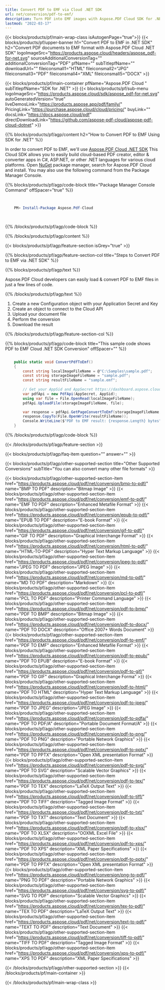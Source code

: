 ```yaml
---
title: Convert PDF to EMF via Cloud .NET SDK
url: net/conversion/pdf-to-emf/
description: Turn PDF into EMF images with Aspose.PDF Cloud SDK for .NET. Perfect for Windows-native image workflows.
lastmod: "2022-03-17"
---
```


{{< blocks/products/pf/main-wrap-class isAutogenPage="true">}}
{{< blocks/products/pf/upper-banner h1="Convert PDF to EMF in .NET SDK" h2="Convert PDF documents to EMF format with Aspose.PDF Cloud .NET SDK" logoImageSrc="https://products.aspose.cloud/headers/aspose_pdf-for-net.svg" sourceAdditionalConversionTag="" additionalConversionTag="PDF" pfName="" subTitlepfName="" downloadUrl="" fileiconsmall1="HTML" fileiconsmall2="JPG" fileiconsmall3="PDF" fileiconsmall4="XML" fileiconsmall5="DOCX" >}}

{{< blocks/products/pf/main-container pfName="Aspose.PDF Cloud " subTitlepfName="SDK for .NET" >}}
{{< blocks/products/pf/sub-menu logoImageSrc="https://products.aspose.cloud/sdk/aspose_pdf-for-net.svg"
autoGeneratedVersion="true"
liveDemosLink="https://products.aspose.app/pdf/family/" PricingLink="https://purchase.aspose.cloud/cloud/pricing/" buyLink="" docsLink="https://docs.aspose.cloud/pdf"  directDownloadLink="https://github.com/aspose-pdf-cloud/aspose-pdf-cloud-dotnet" >}}

{{% blocks/products/pf/agp/content h2="How to Convert PDF to EMF Using SDK for .NET" %}}

 In order to convert PDF to EMF, we'll use
 [Aspose.PDF Cloud .NET SDK](https://products.aspose.cloud/pdf/net/)
 This Cloud SDK allows you to easily build cloud-based PDF creator, editor & converter apps in C#, ASP.NET, or other .NET languages for various cloud platforms. Open
 [NuGet](https://www.nuget.org/packages/Aspose.Pdf-Cloud)
 package manager, search for
 Aspose.PDF Cloud
 and install. You may also use the following command from the Package Manager Console.

{{% blocks/products/pf/agp/code-block title="Package Manager Console Command" offSpacer="true" %}}

```powershell

     
    PM> Install-Package Aspose.Pdf-Cloud
     
     

```

{{% /blocks/products/pf/agp/code-block %}}

{{% /blocks/products/pf/agp/content %}}

{{< blocks/products/pf/agp/feature-section isGrey="true" >}}

{{% blocks/products/pf/agp/feature-section-col title="Steps to Convert PDF to EMF via .NET SDK" %}}

{{% blocks/products/pf/agp/text %}}

 Aspose.PDF Cloud developers can easily load & convert PDF to EMF files in just a few lines of code.

{{% /blocks/products/pf/agp/text %}}

1. Create a new Configuration object with your Application Secret and Key
1. Create an object to connect to the Cloud API
1. Upload your document file
1. Perform the conversion
1. Download the result

{{% /blocks/products/pf/agp/feature-section-col %}}



{{% blocks/products/pf/agp/code-block title="This sample code shows PDF to EMF Cloud .NET SDK Conversion" offSpacer="" %}}

```cs

    public static void ConvertPdfToEmf()
    {
        const string localImageFileName = @"C:\Samples\sample.pdf";
        const string storageImageFileName = "sample.pdf";
        const string resultFileName = "sample.emf";
        
        // Get your AppSid and AppSecret https://dashboard.aspose.cloud (free registration required).
        var pdfApi = new PdfApi(AppSecret, AppSid);
        using var file = File.OpenRead(localImageFileName);
        pdfApi.UploadFile(storageImageFileName, file);

        var response = pdfApi.GetPageConvertToEmf(storageImageFileName, 1);
        response.CopyTo(File.OpenWrite(resultFileName));
        Console.WriteLine($"PDF to EMF result: {response.Length} bytes");
    }
```

{{% /blocks/products/pf/agp/code-block %}}

{{< /blocks/products/pf/agp/feature-section >}}

{{< blocks/products/pf/agp/faq-item question="" answer="" >}}

{{< blocks/products/pf/agp/other-supported-section title="Other Supported Conversions" subTitle="You can also convert many other file formats" >}}

{{< blocks/products/pf/agp/other-supported-section-item href="https://products.aspose.cloud/pdf/net/conversion/bmp-to-pdf/" name="BMP TO PDF" description="Bitmap Image" >}}
{{< blocks/products/pf/agp/other-supported-section-item href="https://products.aspose.cloud/pdf/net/conversion/emf-to-pdf/" name="EMF TO PDF" description="Enhanced Metafile Format" >}}
{{< blocks/products/pf/agp/other-supported-section-item href="https://products.aspose.cloud/pdf/net/conversion/epub-to-pdf/" name="EPUB TO PDF" description="E-book Format" >}}
{{< blocks/products/pf/agp/other-supported-section-item href="https://products.aspose.cloud/pdf/net/conversion/gif-to-pdf/" name="GIF TO PDF" description="Graphical Interchange Format" >}}
{{< blocks/products/pf/agp/other-supported-section-item href="https://products.aspose.cloud/pdf/net/conversion/html-to-pdf/" name="HTML-TO-PDF" description="Hyper Text Markup Language" >}}
{{< blocks/products/pf/agp/other-supported-section-item href="https://products.aspose.cloud/pdf/net/conversion/jpeg-to-pdf/" name="JPEG TO PDF" description="JPEG Image" >}}
{{< blocks/products/pf/agp/other-supported-section-item href="https://products.aspose.cloud/pdf/net/conversion/md-to-pdf/" name="MD TO PDF" description="Markdown" >}}
{{< blocks/products/pf/agp/other-supported-section-item href="https://products.aspose.cloud/pdf/net/conversion/pcl-to-pdf/" name="PCL TO PDF" description="Printer Command Language" >}}
{{< blocks/products/pf/agp/other-supported-section-item href="https://products.aspose.cloud/pdf/net/conversion/pdf-to-bmp/" name="PDF TO BMP" description="Bitmap Image" >}}
{{< blocks/products/pf/agp/other-supported-section-item href="https://products.aspose.cloud/pdf/net/conversion/pdf-to-docx/" name="PDF TO DOCX" description="Office 2007+ Words Document" >}}
{{< blocks/products/pf/agp/other-supported-section-item href="https://products.aspose.cloud/pdf/net/conversion/pdf-to-emf/" name="PDF TO EMF" description="Enhanced Metafile Format" >}}
{{< blocks/products/pf/agp/other-supported-section-item href="https://products.aspose.cloud/pdf/net/conversion/pdf-to-epub/" name="PDF TO EPUB" description="E-book Format" >}}
{{< blocks/products/pf/agp/other-supported-section-item href="https://products.aspose.cloud/pdf/net/conversion/pdf-to-gif/" name="PDF TO GIF" description="Graphical Interchange Forma" >}}
{{< blocks/products/pf/agp/other-supported-section-item href="https://products.aspose.cloud/pdf/net/conversion/pdf-to-html/" name="PDF TO HTML" description="Hyper Text Markup Language" >}}
{{< blocks/products/pf/agp/other-supported-section-item href="https://products.aspose.cloud/pdf/net/conversion/pdf-to-jpeg/" name="PDF TO JPEG" description="JPEG Image" >}}
{{< blocks/products/pf/agp/other-supported-section-item href="https://products.aspose.cloud/pdf/net/conversion/pdf-to-pdfa/" name="PDF TO PDF/A" description="Portable Document Format/A" >}}
{{< blocks/products/pf/agp/other-supported-section-item href="https://products.aspose.cloud/pdf/net/conversion/pdf-to-png/" name="PDF TO PNG" description="Portable Network Graphics" >}}
{{< blocks/products/pf/agp/other-supported-section-item href="https://products.aspose.cloud/pdf/net/conversion/pdf-to-pptx/" name="PDF TO PPTX" description="Open XML presentation Format" >}}
{{< blocks/products/pf/agp/other-supported-section-item href="https://products.aspose.cloud/pdf/net/conversion/pdf-to-svg/" name="PDF TO SVG" description="Scalable Vector Graphics" >}}
{{< blocks/products/pf/agp/other-supported-section-item href="https://products.aspose.cloud/pdf/net/conversion/pdf-to-tex/" name="PDF TO TEX" description="LaTeX Output Text" >}}
{{< blocks/products/pf/agp/other-supported-section-item href="https://products.aspose.cloud/pdf/net/conversion/pdf-to-tiff/" name="PDF TO TIFF" description="Tagged Image Format" >}}
{{< blocks/products/pf/agp/other-supported-section-item href="https://products.aspose.cloud/pdf/net/conversion/pdf-to-txt/" name="PDF TO TXT" description="Text Document" >}}
{{< blocks/products/pf/agp/other-supported-section-item href="https://products.aspose.cloud/pdf/net/conversion/pdf-to-xlsx/" name="PDF TO XLSX" description="OOXML Excel File" >}}
{{< blocks/products/pf/agp/other-supported-section-item href="https://products.aspose.cloud/pdf/net/conversion/pdf-to-xps/" name="PDF TO XPS" description="XML Paper Specifications" >}}
{{< blocks/products/pf/agp/other-supported-section-item href="https://products.aspose.cloud/pdf/net/conversion/pdf-to-pptx/" name="PDF TO PPTX" description="Open XML presentation Format" >}}
{{< blocks/products/pf/agp/other-supported-section-item href="https://products.aspose.cloud/pdf/net/conversion/png-to-pdf/" name="PNG TO PDF" description="Portable Network Graphics" >}}
{{< blocks/products/pf/agp/other-supported-section-item href="https://products.aspose.cloud/pdf/net/conversion/svg-to-pdf/" name="SVG TO PDF" description="Scalable Vector Graphics" >}}
{{< blocks/products/pf/agp/other-supported-section-item href="https://products.aspose.cloud/pdf/net/conversion/tex-to-pdf/" name="TEX TO PDF" description="LaTeX Output Text" >}}
{{< blocks/products/pf/agp/other-supported-section-item href="https://products.aspose.cloud/pdf/net/conversion/text-to-pdf/" name="TEXT TO PDF" description="Text Document" >}}
{{< blocks/products/pf/agp/other-supported-section-item href="https://products.aspose.cloud/pdf/net/conversion/tiff-to-pdf/" name="TIFF TO PDF" description="Tagged Image Format" >}}
{{< blocks/products/pf/agp/other-supported-section-item href="https://products.aspose.cloud/pdf/net/conversion/xps-to-pdf/" name="XPS TO PDF" description="XML Paper Specifications" >}}

{{< /blocks/products/pf/agp/other-supported-section >}}
{{< /blocks/products/pf/main-container >}}

{{< /blocks/products/pf/main-wrap-class >}}


